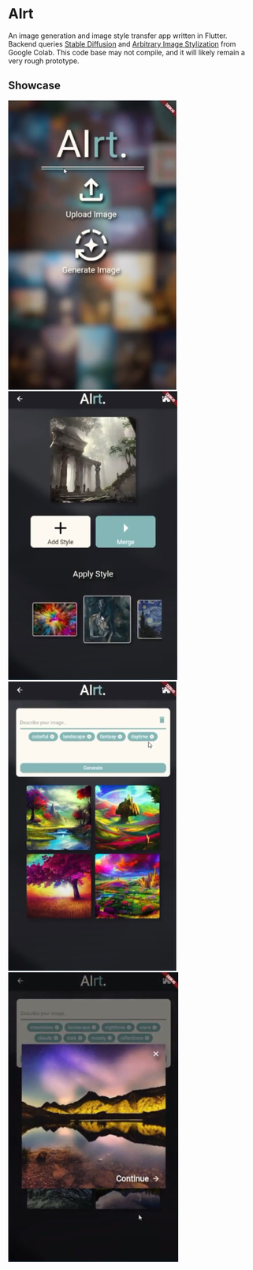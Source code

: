 # AIrt

An image generation and image style transfer app written in Flutter. Backend queries [Stable Diffusion](https://huggingface.co/runwayml/stable-diffusion-v1-5) and [Arbitrary Image Stylization](https://tfhub.dev/google/magenta/arbitrary-image-stylization-v1-256/2) from Google Colab. This code base may not compile, and it will likely remain a very rough prototype.

## Showcase
![Login page](https://github.com/Wolfiej-k/airt/blob/main/showcase/showcase_1.png)
![Style page](https://github.com/Wolfiej-k/airt/blob/main/showcase/showcase_2.png)
![Generate page](https://github.com/Wolfiej-k/airt/blob/main/showcase/showcase_3.png)
![Image example](https://github.com/Wolfiej-k/airt/blob/main/showcase/showcase_4.png)

